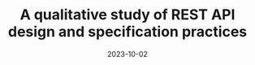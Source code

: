 ---
title: "A qualitative study of REST API design and specification practices"
date: 2023-10-02
venue: VL/HCC ’23
venueFullName: IEEE Symposium on Visual Languages and Human-Centric Computing
submitStatus:
authors: Michael Coblenz, Wentao Guo, Kamatchi Voozhian, and Jeffrey S. Foster
html: https://doi.org/10.1109/VL-HCC57772.2023.00025
pdf: https://www.cs.tufts.edu/~jfoster/papers/vlhcc23.pdf
reflection:
supplement: 
code:
talk:
slides:
poster:
demo:
tags:
- "topic: professionals"
---